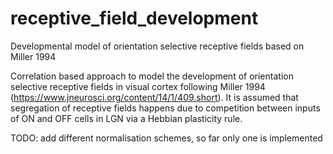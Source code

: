 # receptive_field_development
Developmental model of orientation selective receptive fields based on Miller 1994


Correlation based approach to model the development of orientation selective receptive fields in visual cortex following Miller 1994 (https://www.jneurosci.org/content/14/1/409.short). It is assumed that segregation of receptive fields happens due to competition between inputs of ON and OFF cells in LGN via a Hebbian plasticity rule.

TODO: add different normalisation schemes, so far only one is implemented
